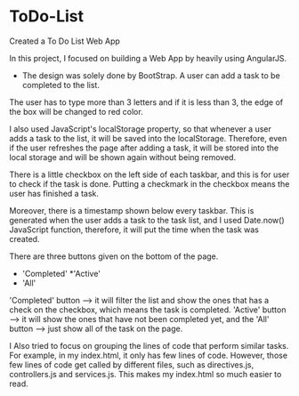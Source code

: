 # ToDo-List

Created a To Do List Web App

In this project, I focused on building a Web App by heavily using AngularJS.

* The design was solely done by BootStrap.
A user can add a task to be completed to the list. 

The user has to type more than 3 letters and if it is less than 3, the edge of the box will be changed to red color.

I also used JavaScript's localStorage property, so that whenever a user adds a task to the list, it will be saved
into the localStorage. Therefore, even if the user refreshes the page after adding a task, it will be stored into the
local storage and will be shown again without being removed.

There is a little checkbox on the left side of each taskbar, and this is for user to check if the task is done. Putting a checkmark in the checkbox means the user has finished a task. 

Moreover, there is a timestamp shown below every taskbar. This is generated when the user adds a task to the task list, and 
I used Date.now() JavaScript function, therefore, it will put the time when the task was created.

There are three buttons given on the bottom of the page.
* 'Completed'
*'Active'
* 'All'

'Completed' button --> it will filter the list and show the ones that has a check on the
checkbox, which means the task is completed.
'Active' button --> it will show the ones that have not been completed yet, and the
'All' button  --> just show all of the task on the page.

I Also tried to focus on grouping the lines of code that perform similar tasks.
For example, in my index.html, it only has few lines of code. However, those few lines of code get called by different files,
such as directives.js, controllers.js and services.js.
This makes my index.html so much easier to read.
